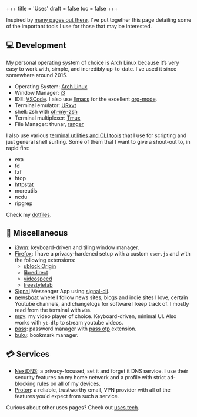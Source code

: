 +++
title = 'Uses'
draft = false
toc = false
+++

Inspired by [many pages out there](https://uses.tech/), I've put together this page detailing some of the important tools
I use for those that may be interested.

## 💻 Development

My personal operating system of choice is Arch Linux because it’s very easy to work with, simple, and incredibly up-to-date.
I’ve used it since somewhere around 2015.

- Operating System: [Arch Linux](https://archlinux.org/)
- Window Manager: [i3](https://i3wm.org/)
- IDE: [VSCode](https://code.visualstudio.com/). I also use [Emacs](https://www.gnu.org/emacs) for the excellent [org-mode](https://orgmode.org/).
- Terminal emulator: [URxvt](http://software.schmorp.de/pkg/rxvt-unicode.html)
- shell: zsh with [oh-my-zsh](https://ohmyz.sh/)
- Terminal multiplexer: [Tmux](https://github.com/tmux/tmux)
- File Manager: thunar, [ranger](https://github.com/ranger/ranger)

I also use various [terminal utilities and CLI tools](https://terminaltrove.com/)
that I use for scripting and just general shell surfing.
Some of them that I want to give a shout-out to, in rapid fire:

- exa
- fd
- fzf
- htop
- httpstat
- moreutils
- ncdu
- ripgrep

Check my [dotfiles](https://github.com/thatmlopsguy/dotfiles).

## 🎲 Miscellaneous

- [i3wm](https://i3wm.org/): keyboard-driven and tiling window manager.
- [Firefox](https://mozilla.org/firefox): I have a privacy-hardened setup with a custom `user.js` and
with the following extensions:
  - [ublock Origin](https://github.com/gorhill/uBlock)
  - [libredirect](https://github.com/libredirect/browser_extension)
  - [videospeed](https://github.com/codebicycle/videospeed)
  - [treestyletab](https://github.com/piroor/treestyletab)
- [Signal](https://www.signal.org/) Messenger App using [signal-cli](https://github.com/AsamK/signal-cli).
- [newsboat](https://newsboat.org/) where I follow news sites, blogs and indie sites I love,
certain Youtube channels, and changelogs for software I keep track of. I mostly read from the terminal with `w3m`.
- [mpv](https://mpv.io/): my video player of choice. Keyboard-driven, minimal UI. Also works with `yt-dlp` to stream youtube videos.
- [pass](https://www.passwordstore.org/): password manager with [pass otp](https://github.com/tadfisher/pass-otp) extension.
- [buku](https://github.com/jarun/buku): bookmark manager.

## 💳 Services

- [NextDNS](https://nextdns.io/): a privacy-focused, set it and forget it DNS service. I use their security features on my home network
and a profile with strict ad-blocking rules on all of my devices.
- [Proton](https://proton.me/): a reliable, trustworthy email, VPN provider with all of the features you'd expect from such a service.

Curious about other uses pages? Check out [uses.tech](https://uses.tech/).
